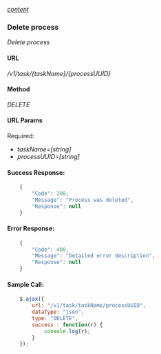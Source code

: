 *[content](../README.md)*
### Delete process 
*Delete process*
#### URL
*/v1/task/{taskName}/{processUUID}*
#### Method
*DELETE*
#### URL Params
Required:  
* *taskName=[string]*
* *processUUID=[string]*
#### Success Response:
```javascript
    {
        "Code": 200,
        "Message": "Process was deleted",
        "Response": null
    }
```
#### Error Response:
```javascript
    {
        "Code": 400,
        "Message": "Detailed error description",
        "Response": null 
    }
```
#### Sample Call:
```javascript
    $.ajax({
        url: "/v1/task/taskName/processUUID",
        dataType: "json",
        type: "DELETE",
        success : function(r) {
            console.log(r);
        }
    });
```